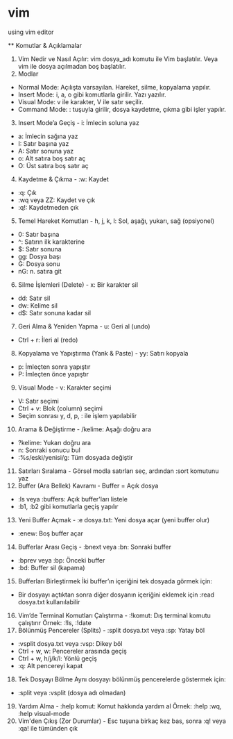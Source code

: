 # vim
 using vim editor

 
**	Komutlar & Açıklamalar 
1. Vim Nedir ve Nasıl Açılır: vim dosya_adı komutu ile Vim başlatılır. Veya vim ile dosya açılmadan boş  başlatılır.
2. Modlar
- Normal Mode: Açılışta varsayılan. Hareket, silme, kopyalama yapılır.
- Insert Mode: i, a, o gibi komutlarla girilir. Yazı yazılır.
- Visual Mode: v ile karakter, V ile satır seçilir.
- Command Mode: : tuşuyla girilir, dosya kaydetme, çıkma gibi işler yapılır.
3. Insert Mode’a Geçiş	- i: İmlecin soluna yaz
- a: İmlecin sağına yaz
- I: Satır başına yaz
- A: Satır sonuna yaz
- o: Alt satıra boş satır aç
- O: Üst satıra boş satır aç
4. Kaydetme & Çıkma	- :w: Kaydet
- :q: Çık
- :wq veya ZZ: Kaydet ve çık
- :q!: Kaydetmeden çık
5. Temel Hareket Komutları	- h, j, k, l: Sol, aşağı, yukarı, sağ (opsiyonel)
- 0: Satır başına
- ^: Satırın ilk karakterine
- $: Satır sonuna
- gg: Dosya başı
- G: Dosya sonu
- nG: n. satıra git
6. Silme İşlemleri (Delete)	- x: Bir karakter sil
- dd: Satır sil
- dw: Kelime sil
- d$: Satır sonuna kadar sil
7. Geri Alma & Yeniden Yapma	- u: Geri al (undo)
- Ctrl + r: İleri al (redo)
8. Kopyalama ve Yapıştırma (Yank & Paste)	- yy: Satırı kopyala
- p: İmleçten sonra yapıştır
- P: İmleçten önce yapıştır
9. Visual Mode	- v: Karakter seçimi
- V: Satır seçimi
- Ctrl + v: Blok (column) seçimi
- Seçim sonrası y, d, p, : ile işlem yapılabilir
10. Arama & Değiştirme	- /kelime: Aşağı doğru ara
- ?kelime: Yukarı doğru ara
- n: Sonraki sonucu bul
- :%s/eski/yenisi/g: Tüm dosyada değiştir
11. Satırları Sıralama	- Görsel modla satırları seç, ardından :sort komutunu yaz
12. Buffer (Ara Bellek) Kavramı	- Buffer = Açık dosya
- :ls veya :buffers: Açık buffer'ları listele
- :b1, :b2 gibi komutlarla geçiş yapılır
13. Yeni Buffer Açmak	- :e dosya.txt: Yeni dosya açar (yeni buffer olur)
- :enew: Boş buffer açar
14. Bufferlar Arası Geçiş	- :bnext veya :bn: Sonraki buffer
- :bprev veya :bp: Önceki buffer
- :bd: Buffer sil (kapama)
15. Bufferları Birleştirmek	İki buffer’ın içeriğini tek dosyada görmek için:
- Bir dosyayı açtıktan sonra diğer dosyanın içeriğini eklemek için :read dosya.txt kullanılabilir
16. Vim’de Terminal Komutları Çalıştırma	- :!komut: Dış terminal komutu çalıştırır
Örnek: :!ls, :!date
17. Bölünmüş Pencereler (Splits)	- :split dosya.txt veya :sp: Yatay böl
- :vsplit dosya.txt veya :vsp: Dikey böl
- Ctrl + w, w: Pencereler arasında geçiş
- Ctrl + w, h/j/k/l: Yönlü geçiş
- :q: Alt pencereyi kapat
18. Tek Dosyayı Bölme	Aynı dosyayı bölünmüş pencerelerde göstermek için:
- :split veya :vsplit (dosya adı olmadan)
19. Yardım Alma	- :help komut: Komut hakkında yardım al
Örnek: :help :wq, :help visual-mode
20. Vim'den Çıkış (Zor Durumlar)	- Esc tuşuna birkaç kez bas, sonra :q! veya :qa! ile tümünden çık
